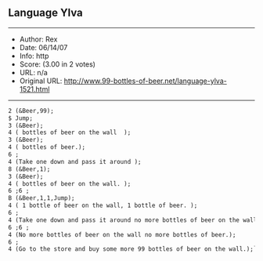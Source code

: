 
## Language Ylva ##
---
- Author: Rex
- Date: 06/14/07
- Info: http
- Score:  (3.00 in 2 votes)
- URL: n/a
- Original URL: http://www.99-bottles-of-beer.net/language-ylva-1521.html
---

```1 (Beer);
2 (&Beer,99);
$ Jump;
3 (&Beer);
4 ( bottles of beer on the wall  );
3 (&Beer);
4 ( bottles of beer.);
6 ;
4 (Take one down and pass it around );
8 (&Beer,1);
3 (&Beer);
4 ( bottles of beer on the wall. );
6 ;6 ;
B (&Beer,1,1,Jump);
4 ( 1 bottle of beer on the wall, 1 bottle of beer. );
6 ;
4 (Take one down and pass it around no more bottles of beer on the wall.);
6 ;6 ;
4 (No more bottles of beer on the wall no more bottles of beer.);
6 ;
4 (Go to the store and buy some more 99 bottles of beer on the wall.);```